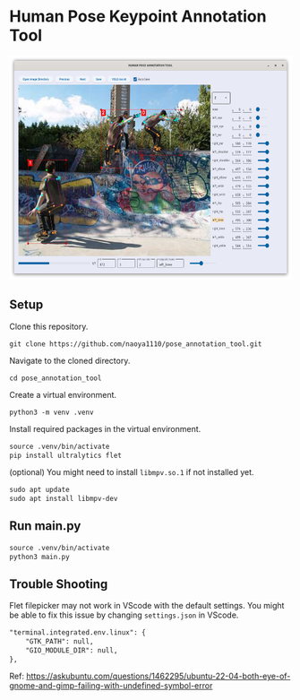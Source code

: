 # Human Pose Keypoint Annotation Tool

<img src="Screenshot.png" height=400>

## Setup
Clone this repository.
```
git clone https://github.com/naoya1110/pose_annotation_tool.git
```

Navigate to the cloned directory.
```
cd pose_annotation_tool
```

Create a virtual environment.
```
python3 -m venv .venv
```

Install required packages in the virtual environment.
```
source .venv/bin/activate
pip install ultralytics flet
```

(optional) You might need to install `libmpv.so.1` if not installed yet.
```
sudo apt update
sudo apt install libmpv-dev
```

## Run main.py
```
source .venv/bin/activate
python3 main.py
```

## Trouble Shooting
Flet filepicker may not work in VScode with the default settings. You might be able to fix this issue by changing `settings.json` in VScode.
```
"terminal.integrated.env.linux": {
    "GTK_PATH": null,
    "GIO_MODULE_DIR": null,
},
```
Ref: https://askubuntu.com/questions/1462295/ubuntu-22-04-both-eye-of-gnome-and-gimp-failing-with-undefined-symbol-error
